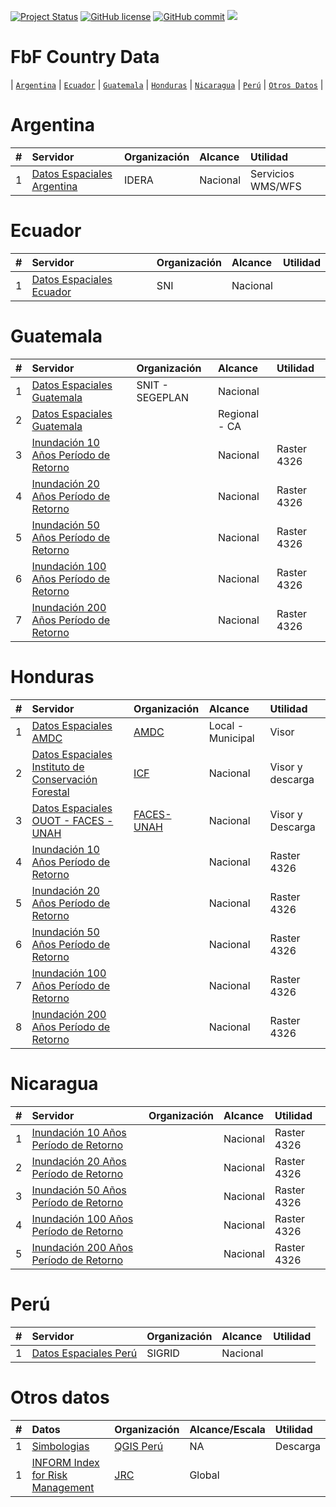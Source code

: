 [![Project Status](https://www.repostatus.org/badges/latest/active.svg)](https://www.repostatus.org/#active)
[![GitHub license](https://img.shields.io/github/license/Naereen/StrapDown.js.svg)](https://github.com/Naereen/StrapDown.js/blob/master/LICENSE)
[![GitHub commit](https://img.shields.io/github/last-commit/pcm-dpc/COVID-19)](https://github.com/klauswiese/FbF_Country_Data/commits)
![](https://visitor-badge.laobi.icu/badge?page_id=klauswiese.klauswiese/FbF_Country_Data) 

# FbF Country Data

\| [`Argentina`](#argentina) \|  [`Ecuador`](#ecuador) \| [`Guatemala`](#guatemala) \| [`Honduras`](#honduras) \| [`Nicaragua`](#nicaragua) \| [`Perú`](#perú) \| [`Otros Datos`](#otros-datos) \| 

# Argentina

| # | Servidor | Organización | Alcance | Utilidad |
| :---: | :--- | :--- | :--- |  :--- | 
| 1 | [Datos Espaciales Argentina](https://www.idera.gob.ar/index.php?option=com_content&view=article&id=335:geoservicios&catid=33:services&Itemid=302) | IDERA | Nacional | Servicios WMS/WFS|

# Ecuador

| # | Servidor | Organización | Alcance | Utilidad |
| :---: | :--- | :--- | :--- |  :--- | 
| 1 | [Datos Espaciales Ecuador](https://sni.gob.ec/coberturas) | SNI | Nacional | |

# Guatemala

| # | Servidor | Organización | Alcance | Utilidad |
| :---: | :--- | :--- | :--- |  :--- | 
| 1 | [Datos Espaciales Guatemala](https://www.segeplan.gob.gt/nportal/index.php/servicios/sistemas-en-linea/sinit) | SNIT - SEGEPLAN | Nacional | |
| 2 | [Datos Espaciales Guatemala](https://rmgir.proyectonesoamerica.org/index.php) |  | Regional - CA | |
| 3 | [Inundación 10 Años Período de Retorno](Floods/GT_10yr_rp.tif) | | Nacional | Raster 4326 |
| 4 | [Inundación 20 Años Período de Retorno](Floods/GT_20yr_rp.tif) | | Nacional | Raster 4326 |
| 5 | [Inundación 50 Años Período de Retorno](Floods/GT_50yr_rp.tif) | | Nacional | Raster 4326 |
| 6 | [Inundación 100 Años Período de Retorno](Floods/GT_100yr_rp.tif) | | Nacional | Raster 4326 |
| 7 | [Inundación 200 Años Período de Retorno](Floods/GT_200yr_rp.tif) | | Nacional | Raster 4326 |

# Honduras

| # | Servidor | Organización | Alcance | Utilidad |
| :---: | :--- | :--- | :--- |  :--- | 
| 1 | [Datos Espaciales AMDC](https://amdc.giscloud.com/) | [AMDC](https://www.amdc.hn/) | Local - Municipal | Visor |
| 2 | [Datos Espaciales Instituto de Conservación Forestal](https://sigmof.icf.gob.hn/?page_id=4703) | [ICF](https://icf.gob.hn/) | Nacional | Visor y descarga | 
| 3 | [Datos Espaciales OUOT - FACES - UNAH](https://geoportalouot.unah.edu.hn/layers/?limit=10&offset=0) | [FACES-UNAH](https://cienciasespaciales.unah.edu.hn/institutos/ouot/) | Nacional | Visor y Descarga |
| 4 | [Inundación 10 Años Período de Retorno](Floods/HN.tif) | | Nacional | Raster 4326 |
| 5 | [Inundación 20 Años Período de Retorno](Floods/HN_20yr_rp.tif) | | Nacional | Raster 4326 |
| 6 | [Inundación 50 Años Período de Retorno](Floods/HN_50yr_rp.tif) | | Nacional | Raster 4326 |
| 7 | [Inundación 100 Años Período de Retorno](Floods/HN_100yr_rp.tif) | | Nacional | Raster 4326 |
| 8 | [Inundación 200 Años Período de Retorno](Floods/HN_200yr_rp.tif) | | Nacional | Raster 4326 |

# Nicaragua

| # | Servidor | Organización | Alcance | Utilidad |
| :---: | :--- | :--- | :--- |  :--- | 
| 1 | [Inundación 10 Años Período de Retorno](Floods/NI_10yr_rp.tif) | | Nacional | Raster 4326 |
| 2 | [Inundación 20 Años Período de Retorno](Floods/NI_20yr_rp.tif) | | Nacional | Raster 4326 |
| 3 | [Inundación 50 Años Período de Retorno](Floods/NI_50yr_rp.tif) | | Nacional | Raster 4326 |
| 4 | [Inundación 100 Años Período de Retorno](Floods/NI_100yr_rp.tif) | | Nacional | Raster 4326 |
| 5 | [Inundación 200 Años Período de Retorno](Floods/NI_200yr_rp.tif) | | Nacional | Raster 4326 |

# Perú

| # | Servidor | Organización | Alcance | Utilidad |
| :---: | :--- | :--- | :--- |  :--- | 
| 1 | [Datos Espaciales Perú](https://sigrid.cenepred.gob.pe/sigridv3/mapa) | SIGRID | Nacional | |

# Otros datos

| # | Datos | Organización | Alcance/Escala | Utilidad | 
| :---: | :--- | :--- | :--- | :--- | 
|1 |[Simbologias](https://github.com/qgispe/Symbology-Hub) | [QGIS Perú](https://qgis.pe/)| NA | Descarga |
|1 |[INFORM Index for Risk Management](https://drmkc.jrc.ec.europa.eu/inform-index/INFORM-Risk/Results-and-data/moduleId/1782/id/433/controller/Admin/action/Results) | [JRC]()| Global | |
